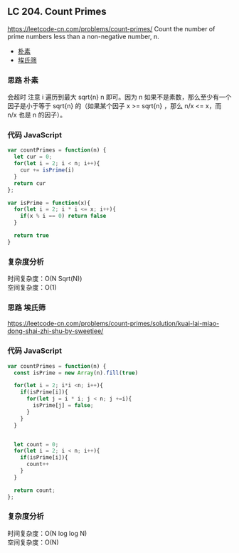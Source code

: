 ## LC 204. Count Primes

https://leetcode-cn.com/problems/count-primes/
Count the number of prime numbers less than a non-negative number, n.

- [朴素](#思路-朴素)
- [埃氏筛](#思路-埃氏筛)

### 思路 朴素

会超时
注意 i 遍历到最大 sqrt{n} n 即可。因为 n 如果不是素数，那么至少有一个因子是小于等于 sqrt{n}
的（如果某个因子 x >= sqrt{n} ，那么 n/x <= x，而 n/x 也是 n 的因子）。

### 代码 JavaScript

```JavaScript
var countPrimes = function(n) {
  let cur = 0;
  for(let i = 2; i < n; i++){
    cur += isPrime(i)
  }
  return cur
};

var isPrime = function(x){
  for(let i = 2; i * i <= x; i++){
    if(x % i == 0) return false
  }

  return true
}

```

### 复杂度分析

时间复杂度：O(N Sqrt(N)) </br>
空间复杂度：O(1)

### 思路 埃氏筛

https://leetcode-cn.com/problems/count-primes/solution/kuai-lai-miao-dong-shai-zhi-shu-by-sweetiee/

### 代码 JavaScript

```JavaScript
var countPrimes = function(n) {
  const isPrime = new Array(n).fill(true)

  for(let i = 2; i*i <n; i++){
    if(isPrime[i]){
      for(let j = i * i; j < n; j +=i){
        isPrime[j] = false;
      }
    }
  }


  let count = 0;
  for(let i = 2; i < n; i++){
    if(isPrime[i]){
      count++
    }
  }

  return count;
};

```

### 复杂度分析

时间复杂度：O(N log log N) </br>
空间复杂度：O(N)
